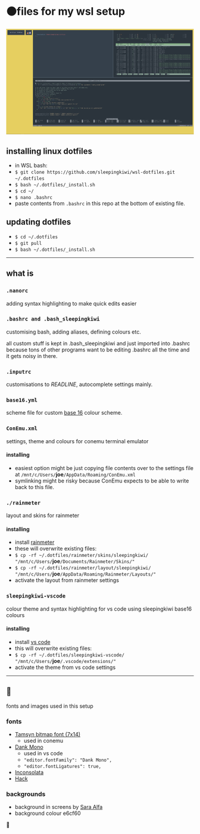 # ⚫files for my wsl setup

![screen](screen.png)

## installing linux dotfiles

- in WSL bash:
- `$ git clone https://github.com/sleepingkiwi/wsl-dotfiles.git ~/.dotfiles`
- `$ bash ~/.dotfiles/_install.sh`
- `$ cd ~/`
- `$ nano .bashrc`
- paste contents from `.bashrc` in this repo at the bottom of existing file.

## updating dotfiles

- `$ cd ~/.dotfiles`
- `$ git pull`
- `$ bash ~/.dotfiles/_install.sh`

---

## what is

### `.nanorc`

adding syntax highlighting to make quick edits easier

### `.bashrc and .bash_sleepingkiwi`

customising bash, adding aliases, defining colours etc.

all custom stuff is kept in .bash_sleepingkiwi and just imported into .bashrc because tons of other programs want to be editing .bashrc all the time and it gets noisy in there.

### `.inputrc`

customisations to _READLINE_, autocomplete settings mainly.

### `base16.yml`

scheme file for custom [base 16](http://chriskempson.com/projects/base16/) colour scheme.

### `ConEmu.xml`

settings, theme and colours for conemu terminal emulator

#### installing

- easiest option might be just copying file contents over to the settings file at `/mnt/c/Users/`__joe__`/AppData/Roaming/ConEmu.xml`
- symlinking might be risky because ConEmu expects to be able to write back to this file.


### `./rainmeter`

layout and skins for rainmeter

#### installing

- install [rainmeter](https://www.rainmeter.net/)
- these will overwrite existing files:
- `$ cp -rf ~/.dotfiles/rainmeter/skins/sleepingkiwi/ "/mnt/c/Users/`__joe__`/Documents/Rainmeter/Skins/"`
- `$ cp -rf ~/.dotfiles/rainmeter/layout/sleepingkiwi/ "/mnt/c/Users/`__joe__`/AppData/Roaming/Rainmeter/Layouts/"`
- activate the layout from rainmeter settings

### `sleepingkiwi-vscode`

colour theme and syntax highlighting for vs code using sleepingkiwi base16 colours

#### installing

- install [vs code](https://code.visualstudio.com/)
- this will overwrite existing files:
- `$ cp -rf ~/.dotfiles/sleepingkiwi-vscode/ "/mnt/c/Users/`__joe__`/.vscode/extensions/"`
- activate the theme from vs code settings

---

## 🎊

fonts and images used in this setup

### fonts

- [Tamsyn bitmap font (7x14)](http://www.fial.com/~scott/tamsyn-font/)
  - used in conemu
- [Dank Mono](https://dank.sh)
  - used in vs code
  - `"editor.fontFamily": "Dank Mono",`
  - `"editor.fontLigatures": true,`
- [Inconsolata](https://fonts.google.com/specimen/Inconsolata)
- [Hack](http://sourcefoundry.org/hack/)

### backgrounds

- background in screens by [Sara Alfa](https://www.sara-alfa.com/personal-illustrations)
- background colour e6cf60


👻
